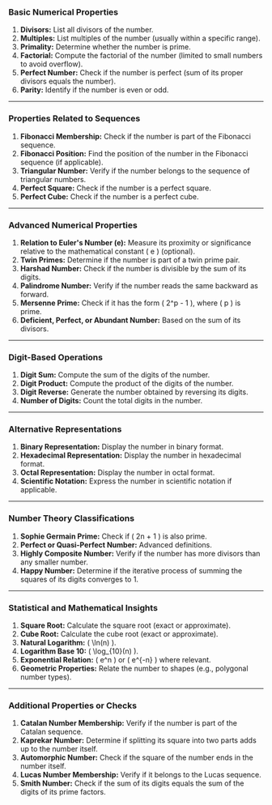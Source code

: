 ### **Basic Numerical Properties**
1. **Divisors:** List all divisors of the number.
2. **Multiples:** List multiples of the number (usually within a specific range).
3. **Primality:** Determine whether the number is prime.
4. **Factorial:** Compute the factorial of the number (limited to small numbers to avoid overflow).
5. **Perfect Number:** Check if the number is perfect (sum of its proper divisors equals the number).
6. **Parity:** Identify if the number is even or odd.

---

### **Properties Related to Sequences**
1. **Fibonacci Membership:** Check if the number is part of the Fibonacci sequence.
2. **Fibonacci Position:** Find the position of the number in the Fibonacci sequence (if applicable).
3. **Triangular Number:** Verify if the number belongs to the sequence of triangular numbers.
4. **Perfect Square:** Check if the number is a perfect square.
5. **Perfect Cube:** Check if the number is a perfect cube.

---

### **Advanced Numerical Properties**
1. **Relation to Euler's Number (e):** Measure its proximity or significance relative to the mathematical constant \( e \) (optional).
2. **Twin Primes:** Determine if the number is part of a twin prime pair.
3. **Harshad Number:** Check if the number is divisible by the sum of its digits.
4. **Palindrome Number:** Verify if the number reads the same backward as forward.
5. **Mersenne Prime:** Check if it has the form \( 2^p - 1 \), where \( p \) is prime.
6. **Deficient, Perfect, or Abundant Number:** Based on the sum of its divisors.

---

### **Digit-Based Operations**
1. **Digit Sum:** Compute the sum of the digits of the number.
2. **Digit Product:** Compute the product of the digits of the number.
3. **Digit Reverse:** Generate the number obtained by reversing its digits.
4. **Number of Digits:** Count the total digits in the number.

---

### **Alternative Representations**
1. **Binary Representation:** Display the number in binary format.
2. **Hexadecimal Representation:** Display the number in hexadecimal format.
3. **Octal Representation:** Display the number in octal format.
4. **Scientific Notation:** Express the number in scientific notation if applicable.

---

### **Number Theory Classifications**
1. **Sophie Germain Prime:** Check if \( 2n + 1 \) is also prime.
2. **Perfect or Quasi-Perfect Number:** Advanced definitions.
3. **Highly Composite Number:** Verify if the number has more divisors than any smaller number.
4. **Happy Number:** Determine if the iterative process of summing the squares of its digits converges to 1.

---

### **Statistical and Mathematical Insights**
1. **Square Root:** Calculate the square root (exact or approximate).
2. **Cube Root:** Calculate the cube root (exact or approximate).
3. **Natural Logarithm:** \( \ln(n) \).
4. **Logarithm Base 10:** \( \log_{10}(n) \).
5. **Exponential Relation:** \( e^n \) or \( e^{-n} \) where relevant.
6. **Geometric Properties:** Relate the number to shapes (e.g., polygonal number types).

---

### **Additional Properties or Checks**
1. **Catalan Number Membership:** Verify if the number is part of the Catalan sequence.
2. **Kaprekar Number:** Determine if splitting its square into two parts adds up to the number itself.
3. **Automorphic Number:** Check if the square of the number ends in the number itself.
4. **Lucas Number Membership:** Verify if it belongs to the Lucas sequence.
5. **Smith Number:** Check if the sum of its digits equals the sum of the digits of its prime factors.
